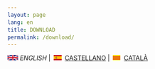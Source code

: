 ```yaml
---
layout: page
lang: en
title: DOWNLOAD
permalink: /download/
---
```


![English](en.png) *ENGLISH* | ![Castellano](es.png) [CASTELLANO](descargar.md) | ![Català](ca.png) [CATALÀ](Descarregar.md)



